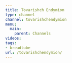 ```yaml
---
title: Tovarishch Endymion
type: channel
channel: tovarishchendymion
menu:
  main:
    parent: Channels
videos:
tags:
- breadtube
url: /tovarishchendymion/
---
```

